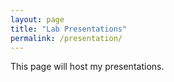 ```yaml
---
layout: page
title: "Lab Presentations"
permalink: /presentation/
---
```


This page will host my presentations.